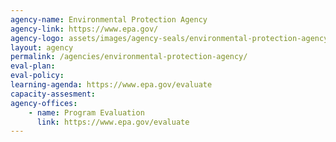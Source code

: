 ```yaml
---
agency-name: Environmental Protection Agency
agency-link: https://www.epa.gov/
agency-logo: assets/images/agency-seals/environmental-protection-agency.png
layout: agency
permalink: /agencies/environmental-protection-agency/
eval-plan:
eval-policy:
learning-agenda: https://www.epa.gov/evaluate
capacity-assesment:
agency-offices:
    - name: Program Evaluation
      link: https://www.epa.gov/evaluate
---
```


